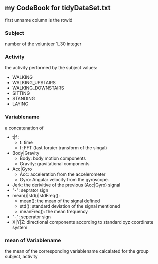 ## my CodeBook for tidyDataSet.txt
first unname column is the rowid

### Subject
number of the volunteer
1..30 integer

### Activity
the activity performed by the subject values: 
 - WALKING
 - WALKING_UPSTAIRS
 - WALKING_DOWNSTAIRS
 - SITTING
 - STANDING
 - LAYING
 
 ### Variablename
 a concatenation of
  - t|f :
    - t: time
    - f: FFT (fast foruier transform of the singal)
  - Body|Gravity 
    - Body: body motion components
    - Gravity: gravitational components
  - Acc|Gyro
    - Acc: acceleration from the accelerometer 
    - Gyro: Angular velocity from the gyroscope. 
  - Jerk: the derivitive of the previous (Acc|Gyro) signal
  - "-": seprator sign
  - mean()|std()|stdFreq(): 
    - mean(): the mean of the signal defined
    - std(): standard deviation of the signal mentioned
    - meanFreq(): the mean frequency
  - "-": seperator sign
  - X|Y|Z: directional components according to standard xyz coordinate system
  
  ### mean of Variablename
  the mean of the corresponding variablename calcalated for the group subject, activity
  
  
